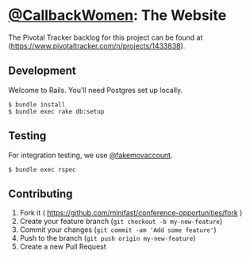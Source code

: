 # [@CallbackWomen](https://twitter.com/callbackwomen): The Website

The Pivotal Tracker backlog for this project can be found at (https://www.pivotaltracker.com/n/projects/1433838).

## Development

Welcome to Rails.  You'll need Postgres set up locally.

```
$ bundle install
$ bundle exec rake db:setup
```

## Testing

For integration testing, we use [@fakemovaccount](https://twitter.com/fakemovaccount).

```
$ bundle exec rspec
```

## Contributing

1. Fork it ( https://github.com/minifast/conference-opportunities/fork )
2. Create your feature branch (`git checkout -b my-new-feature`)
3. Commit your changes (`git commit -am 'Add some feature'`)
4. Push to the branch (`git push origin my-new-feature`)
5. Create a new Pull Request
